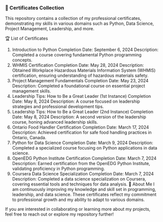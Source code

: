 ### 📜 Certificates Collection
This repository contains a collection of my professional certificates, demonstrating my skills in various domains such as Python, Data Science, Project Management, Leadership, and more.

🏆 List of Certificates
1. Introduction to Python
Completion Date: September 6, 2024
Description: Completed a course covering fundamental Python programming concepts.
2. WHMIS Certification
Completion Date: May 28, 2024
Description: Obtained Workplace Hazardous Materials Information System (WHMIS) certification, ensuring understanding of hazardous materials safety.
3. Project Management Fundamentals
Completion Date: May 23, 2024
Description: Completed a foundational course on essential project management skills.
4. Leadership Tips: How to Be a Great Leader (1st Instance)
Completion Date: May 8, 2024
Description: A course focused on leadership strategies and professional development tips.
5. Leadership Tips: How to Be a Great Leader (2nd Instance)
Completion Date: May 8, 2024
Description: A second version of the leadership course, honing advanced leadership skills.
6. Ontario Food Handler Certification
Completion Date: March 17, 2024
Description: Achieved certification for safe food handling practices in Ontario, Canada.
7. Python for Data Science
Completion Date: March 9, 2024
Description: Completed a specialized course focusing on Python applications in data science.
8. OpenEDG Python Institute Certification
Completion Date: March 7, 2024
Description: Earned certification from the OpenEDG Python Institute, validating proficiency in Python programming.
9. Coursera Data Science Specialization
Completion Date: March 7, 2024
Description: Completed a data science specialization on Coursera, covering essential tools and techniques for data analysis.
🚀 About Me
I am continuously improving my knowledge and skill set in programming, leadership, and data science. These certificates reflect my commitment to professional growth and my ability to adapt to various domains.

If you are interested in collaborating or learning more about my projects, feel free to reach out or explore my repository further!


